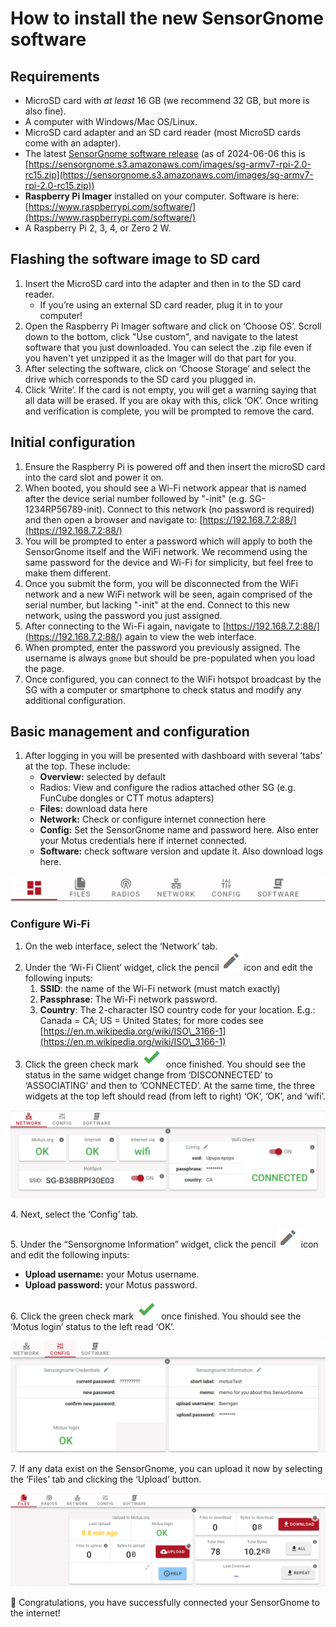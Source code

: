 # How to install the new SensorGnome software

## Requirements

* MicroSD card with _at least_ 16 GB (we recommend 32 GB, but more is also fine).
* A computer with Windows/Mac OS/Linux.
* MicroSD card adapter and an SD card reader (most MicroSD cards come with an adapter).
* The latest [SensorGnome software release](https://www.sensorgnome.net/download) (as of 2024-06-06 this is [ ](https://sensorgnome.s3.amazonaws.com/images/pimod/sg-armv7-rpi-bullseye-testing-2023-341.zip) [https://sensorgnome.s3.amazonaws.com/images/sg-armv7-rpi-2.0-rc15.zip](https://sensorgnome.s3.amazonaws.com/images/sg-armv7-rpi-2.0-rc15.zip))
* **Raspberry Pi Imager** installed on your computer. Software is here: [https://www.raspberrypi.com/software/](https://www.raspberrypi.com/software/)
* A Raspberry Pi 2, 3, 4, or Zero 2 W.

## Flashing the software image to SD card

1. Insert the MicroSD card into the adapter and then in to the SD card reader.
   * If you’re using an external SD card reader, plug it in to your computer!
2. Open the Raspberry Pi Imager software and click on ‘Choose OS’. Scroll down to the bottom, click "Use custom", and navigate to the latest software that you just downloaded. You can select the .zip file even if you haven't yet unzipped it as the Imager will do that part for you.
3. After selecting the software, click on ‘Choose Storage’ and select the drive which corresponds to the SD card you plugged in.
4. Click ‘Write’. If the card is not empty, you will get a warning saying that all data will be erased. If you are okay with this, click ‘OK’. Once writing and verification is complete, you will be prompted to remove the card.

## Initial configuration

1. Ensure the Raspberry Pi is powered off and then insert the microSD card into the card slot and power it on.
2. When booted, you should see a Wi-Fi network appear that is named after the device serial number followed by "-init" (e.g. SG-1234RP56789-init). Connect to this network (no password is required) and then open a browser and navigate to: [https://192.168.7.2:88/](https://192.168.7.2:88/)
3. You will be prompted to enter a password which will apply to both the SensorGnome itself and the WiFi network. We recommend using the same password for the device and Wi-Fi for simplicity, but feel free to make them different.
4. Once you submit the form, you will be disconnected from the WiFi network and a new WiFi network will be seen, again comprised of the serial number, but lacking "-init" at the end. Connect to this new network, using the password you just assigned.
5. After connecting to the Wi-Fi again, navigate to [https://192.168.7.2:88/](https://192.168.7.2:88/) again to view the web interface.
6. When prompted, enter the password you previously assigned. The username is always `gnome` but should be pre-populated when you load the page.
7. Once configured, you can connect to the WiFi hotspot broadcast by the SG with a computer or smartphone to check status and modify any additional configuration.

## Basic management and configuration

1. After logging in you will be presented with dashboard with several ‘tabs’ at the top. These include:
   * **Overview:** selected by default
   * Radios: View and configure the radios attached other SG (e.g. FunCube dongles or CTT motus adapters)
   * **Files:** download data here
   * **Network:** Check or configure internet connection here
   * **Config:** Set the SensorGnome name and password here. Also enter your Motus credentials here if internet connected.
   * **Software:** check software version and update it. Also download logs here.

![](.gitbook/assets/0)

### Configure Wi-Fi

1. On the web interface, select the ‘Network’ tab.
2. Under the ‘Wi-Fi Client’ widget, click the pencil <img src=".gitbook/assets/1" alt="" data-size="line"> icon and edit the following inputs:
   1. **SSID**: the name of the Wi-Fi network (must match exactly)
   2. **Passphrase**: The Wi-Fi network password.
   3. **Country**: The 2-character ISO country code for your location. E.g.: Canada = CA; US = United States; for more codes see [https://en.m.wikipedia.org/wiki/ISO\_3166-1](https://en.m.wikipedia.org/wiki/ISO\_3166-1)
3. Click the green check mark <img src=".gitbook/assets/2" alt="" data-size="line"> once finished. You should see the status in the same widget change from ‘DISCONNECTED’ to ‘ASSOCIATING’ and then to ‘CONNECTED’. At the same time, the three widgets at the top left should read (from left to right) ‘OK’, ‘OK’, and ‘wifi’.

![](.gitbook/assets/3)

&#x20; 4\. Next, select the ‘Config’ tab.

&#x20; 5\. Under the “Sensorgnome Information” widget, click the pencil <img src=".gitbook/assets/4" alt="" data-size="line"> icon and edit the following inputs:

* **Upload username:** your Motus username.
* **Upload password:** your Motus password.

&#x20; 6\. Click the green check mark <img src=".gitbook/assets/5" alt="" data-size="line"> once finished. You should see the ‘Motus login’ status to the left read ‘OK’.

![](.gitbook/assets/6)

&#x20; 7\. If any data exist on the SensorGnome, you can upload it now by selecting the ‘Files’ tab and clicking the ‘Upload’ button.

![](.gitbook/assets/7)

:tada:  Congratulations, you have successfully connected your SensorGnome to the internet!
